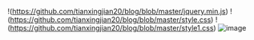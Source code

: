 !(https://github.com/tianxingjian20/blog/blob/master/jquery.min.js)
!(https://github.com/tianxingjian20/blog/blob/master/style.css)
!(https://github.com/tianxingjian20/blog/blob/master/style1.css)
![image](https://github.com/tianxingjian20/blog/blob/master/tu20200909.jpg)
